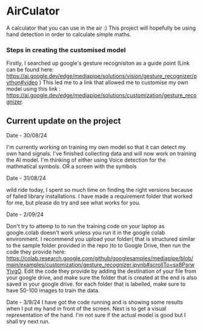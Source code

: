 # AirCulator
A calculator that you can use in the air :)  This project will hopefully be using hand detection in order to calculate simple maths. 

### Steps in creating the customised model

Firstly, I searched up google's gesture recognisiton as a guide point (Link can be found here: https://ai.google.dev/edge/mediapipe/solutions/vision/gesture_recognizer/python#video ) This led me to a link that allowed me to customise my own model using this link : https://ai.google.dev/edge/mediapipe/solutions/customization/gesture_recognizer.


## Current update on the project
Date - 30/08/24

I'm currently working on training my own model so that it can detect my own hand signals.
 I've finished collecting data and will now work on training the AI model. I'm thinking of either using Voice detection for the mathmatical symbols. OR a screen with the symbols 

 Date - 31/08/24

 wild ride today, I spent so much time on finding the right versions because of failed library installations. I have made a requirement folder that worked for me, but please do try and see what works for you. 

 Date - 2/09/24

 Don't try to attemp to to run the training code on your laptop as google.colab doesn't work unless you run it in the google colab environment. I recommend you upload your folder( that is structured similar to the sample folder provided in the repo )to to Google Drive, then run the code they provide here: https://colab.research.google.com/github/googlesamples/mediapipe/blob/main/examples/customization/gesture_recognizer.ipynb#scrollTo=sx8PsrwYjvgO. Edit the code they provide by adding the destination of your file from your google drive, and make sure the folder that is created at the end is also saved in your google drive. for each folder that is labelled, make sure to have 50-100 images to train the data.

 Date - 3/9/24
 I have got the code running and is showing some results when I put my hand in front of the screen. Next is to get a visual representation of the hand. I'm not sure if the actual model is good but I shall try next run.
